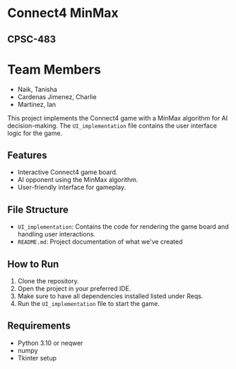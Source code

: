 # Connect4 MinMax
## CPSC-483

# Team Members
* Naik, Tanisha
* Cardenas Jimenez, Charlie
* Martinez, Ian

This project implements the Connect4 game with a MinMax algorithm for AI decision-making. The `UI_implementation` file contains the user interface logic for the game.

## Features
- Interactive Connect4 game board.
- AI opponent using the MinMax algorithm.
- User-friendly interface for gameplay.

## File Structure
- `UI_implementation`: Contains the code for rendering the game board and handling user interactions.
- `README.md`: Project documentation of what we've created

## How to Run
1. Clone the repository.
2. Open the project in your preferred IDE.
3. Make sure to have all dependencies installed listed under Reqs.
4. Run the `UI_implementation` file to start the game.

## Requirements
- Python 3.10 or neqwer
- numpy
- Tkinter setup

